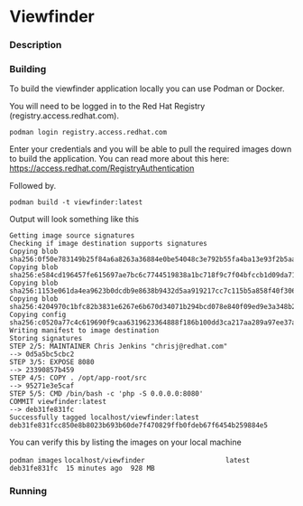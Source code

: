 # Viewfinder

### Description

### Building

To build the viewfinder application locally you can use Podman or Docker.

You will need to be logged in to the Red Hat Registry (registry.access.redhat.com). 

``` podman login registry.access.redhat.com ```

Enter your credentials and you will be able to pull the required images down to build the application.
You can read more about this here: https://access.redhat.com/RegistryAuthentication

Followed by.

``` podman build -t viewfinder:latest ```

Output will look something like this

```
Getting image source signatures
Checking if image destination supports signatures
Copying blob sha256:0f50e783149b25f84a6a8263a36884e0be54048c3e792b55fa4ba13e93f2b5aa
Copying blob sha256:e584cd196457fe615697ae7bc6c7744519838a1bc718f9c7f04bfccb1d09da71
Copying blob sha256:1153e061da4ea9623b0dcdb9e8638b9432d5aa919217cc7c115b5a858f40f306
Copying blob sha256:4204970c1bfc82b3831e6267e6b670d34071b294bcd078e840f09ed9e3a348b2
Copying config sha256:c0520a77c4c619690f9caa6319623364888f186b100dd3ca217aa289a97ee37a
Writing manifest to image destination
Storing signatures
STEP 2/5: MAINTAINER Chris Jenkins "chrisj@redhat.com"
--> 0d5a5bc5cbc2
STEP 3/5: EXPOSE 8080
--> 23390857b459
STEP 4/5: COPY . /opt/app-root/src
--> 95271e3e5caf
STEP 5/5: CMD /bin/bash -c 'php -S 0.0.0.0:8080'
COMMIT viewfinder:latest
--> deb31fe831fc
Successfully tagged localhost/viewfinder:latest
deb31fe831fcc850e8b8023b693b60de7f470829ffb0fdeb67f6454b259884e5
```

You can verify this by listing the images on your local machine

```podman images```
``` localhost/viewfinder                    latest      deb31fe831fc  15 minutes ago  928 MB ```

### Running
